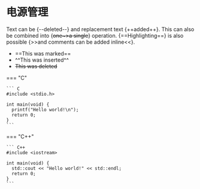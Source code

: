 # 电源管理




Text can be {--deleted--} and replacement text {++added++}. This can also be
combined into {~~one~>a single~~} operation. {==Highlighting==} is also
possible {>>and comments can be added inline<<}.



- ==This was marked==
- ^^This was inserted^^
- ~~This was deleted~~


=== "C"

    ``` C
    #include <stdio.h>

    int main(void) {
      printf("Hello world!\n");
      return 0;
    }
    ```

=== "C++"

    ``` C++
    #include <iostream>

    int main(void) {
      std::cout << "Hello world!" << std::endl;
      return 0;
    }
    ```
